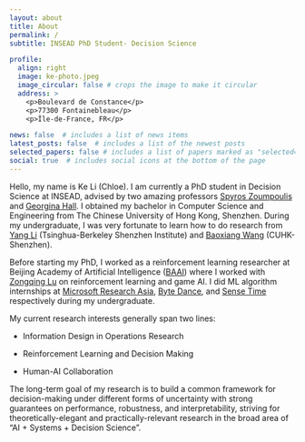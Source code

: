 ```yaml
---
layout: about
title: About
permalink: /
subtitle: INSEAD PhD Student- Decision Science

profile:
  align: right
  image: ke-photo.jpeg
  image_circular: false # crops the image to make it circular
  address: >
    <p>Boulevard de Constance</p>
    <p>77300 Fontainebleau</p>
    <p>Île-de-France, FR</p>

news: false  # includes a list of news items
latest_posts: false  # includes a list of the newest posts
selected_papers: false # includes a list of papers marked as "selected={true}"
social: true  # includes social icons at the bottom of the page
---
```


Hello, my name is Ke Li (Chloe). I am currently a PhD student in Decision Science at INSEAD, advised by two amazing professors [Spyros Zoumpoulis](https://www.insead.edu/faculty/spyros-zoumpoulis) and [Georgina Hall](https://sites.google.com/view/georgina-hall). I obtained my bachelor in Computer Science and Engineering from The Chinese University of Hong Kong, Shenzhen. During my undergraduate, I was very fortunate to learn how to do research from [Yang Li](http://yangli-feasibility.com/home/) (Tsinghua-Berkeley Shenzhen Institute) and [Baoxiang Wang](https://bxiangwang.github.io/) (CUHK-Shenzhen). 

Before starting my PhD, I worked as a reinforcement learning researcher at Beijing Academy of Artificial Intelligence ([BAAI](https://www.baai.ac.cn/english.html)) where I worked with [Zongqing Lu](https://z0ngqing.github.io/) on reinforcement learning and game AI. I did ML algorithm internships at [Microsoft Research Asia](https://www.microsoft.com/en-us/research/lab/microsoft-research-asia/), [Byte Dance](https://www.bytedance.com/en/), and [Sense Time](https://www.sensetime.com/en) respectively during my undergraduate.

My current research interests generally span two lines:

- Information Design in Operations Research

- Reinforcement Learning and Decision Making 

- Human-AI Collaboration

The long-term goal of my research is to build a common framework for decision-making under different forms of uncertainty with strong guarantees on performance, robustness, and interpretability, striving for theoretically-elegant and practically-relevant research in the broad area of “AI + Systems + Decision Science”.